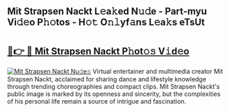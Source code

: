 ## Mit Strapsen Nackt L𝚎a𝚔ed N𝚞𝚍e - Part-myu Vi𝚍𝚎o P𝚑𝚘tos - H𝚘𝚝 O𝚗𝚕yf𝚊ns L𝚎a𝚔s eTsUt

# <h2><a href="http://kf8g4b.oniu.top/?m=Mit+Strapsen+Nackt">🔗👉 🔴 Mit Strapsen Nackt P𝚑ot𝚘𝚜 V𝚒d𝚎o</a></h2>

[![Mit Strapsen Nackt Nu𝚍e𝚜](https://i.imgur.com/0qMVB7G.gif)](http://kf8g4b.oniu.top/?m=Mit+Strapsen+Nackt)
Virtual entertainer and multimedia creator Mit Strapsen Nackt, acclaimed for sharing dance and lifestyle knowledge through trending choreographies and compact clips. Mit Strapsen Nackt's public image is marked by its openness and sincerity, but the complexities of his personal life remain a source of intrigue and fascination.  
